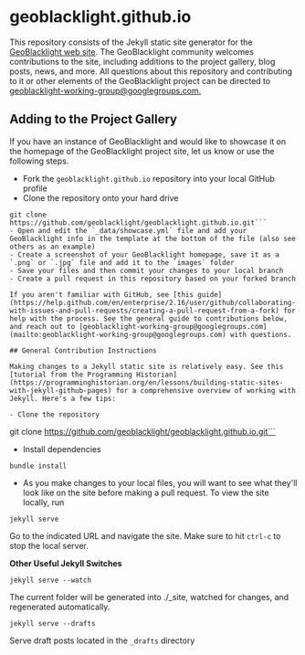 # geoblacklight.github.io
This repository consists of the Jekyll static site generator for the [GeoBlacklight web site](http://geoblacklight.org). The GeoBlacklight community welcomes contributions to the site, including additions to the project gallery, blog posts, news, and more. All questions about this repository and contributing to it or other elements of the GeoBlacklight project can be directed to [geoblacklight-working-group@googlegroups.com.](mailto:geoblacklight-working-group@googlegroups.com)

## Adding to the Project Gallery
If you have an instance of GeoBlacklight and would like to showcase it on the homepage of the GeoBlacklight project site, let us know or use the following steps.

- Fork the `geoblacklight.github.io` repository into your local GitHub profile
- Clone the repository onto your hard drive
```
git clone https://github.com/geoblacklight/geoblacklight.github.io.git```
- Open and edit the `_data/showcase.yml` file and add your GeoBlacklight info in the template at the bottom of the file (also see others as an example)
- Create a screenshot of your GeoBlacklight homepage, save it as a `.png` or `.jpg` file and add it to the `images` folder
- Save your files and then commit your changes to your local branch
- Create a pull request in this repository based on your forked branch

If you aren't familiar with GitHub, see [this guide](https://help.github.com/en/enterprise/2.16/user/github/collaborating-with-issues-and-pull-requests/creating-a-pull-request-from-a-fork) for help with the process. See the general guide to contributions below, and reach out to [geoblacklight-working-group@googlegroups.com](mailto:geoblacklight-working-group@googlegroups.com) with questions.

## General Contribution Instructions

Making changes to a Jekyll static site is relatively easy. See this [tutorial from the Programming Historian](https://programminghistorian.org/en/lessons/building-static-sites-with-jekyll-github-pages) for a comprehensive overview of working with Jekyll. Here's a few tips:

- Clone the repository
```
git clone https://github.com/geoblacklight/geoblacklight.github.io.git```
- Install dependencies
```
bundle install
```
- As you make changes to your local files, you will want to see what they'll look like on the site before making a pull request. To view the site locally, run
```
jekyll serve
```
Go to the indicated URL and navigate the site. Make sure to hit `ctrl-c` to stop the local server.

**Other Useful Jekyll Switches**

```
jekyll serve --watch
```
The current folder will be generated into ./_site, watched for changes, and regenerated automatically.

```
jekyll serve --drafts
```

Serve draft posts located in the `_drafts` directory
